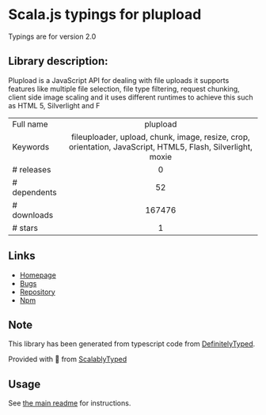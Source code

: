 
# Scala.js typings for plupload

Typings are for version 2.0

## Library description:
Plupload is a JavaScript API for dealing with file uploads it supports features like multiple file selection, file type filtering, request chunking, client side image scaling and it uses different runtimes to achieve this such as HTML 5, Silverlight and F

|                    |                 |
| ------------------ | :-------------: |
| Full name          | plupload |
| Keywords           | fileuploader, upload, chunk, image, resize, crop, orientation, JavaScript, HTML5, Flash, Silverlight, moxie |
| # releases         | 0 |
| # dependents       | 52 |
| # downloads        | 167476 |
| # stars            | 1 |

## Links
- [Homepage](http://plupload.com)
- [Bugs](https://github.com/moxiecode/plupload/issues)
- [Repository](https://github.com/moxiecode/plupload)
- [Npm](https://www.npmjs.com/package/plupload)
    


## Note
This library has been generated from typescript code from [DefinitelyTyped](https://definitelytyped.org).

Provided with :purple_heart: from [ScalablyTyped](https://github.com/oyvindberg/ScalablyTyped)

## Usage
See [the main readme](../../readme.md) for instructions.


